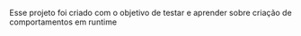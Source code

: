 Esse projeto foi criado com o objetivo de testar e aprender sobre criação de comportamentos em runtime